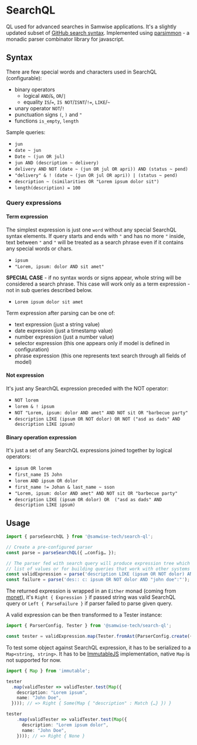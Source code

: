 # SearchQL

QL used for advanced searches in Samwise applications. It's a slightly updated subset of [GitHub search syntax][1]. Implemented using [parsimmon][2] - a monadic parser combinator library for javascript.

## Syntax

There are few special words and characters used in SearchQL (configurable):

- binary operators
  - logical `AND`/`&`, `OR`/`|`
  - equality `IS`/`=`, `IS NOT`/`ISNT`/`!=`, `LIKE`/`~`
- unary operator `NOT`/`!`
- punctuation signs `(`, `)` and `"`
- functions `is_empty`, `length`

Sample queries:

- `jun`
- `date ~ jun`
- `Date ~ (jun OR jul)`
- `jun AND (description ~ delivery)`
- `delivery AND NOT (date ~ (jun OR jul OR apri)) AND (status ~ pend)`
- `"delivery" & ! (date ~ (jun OR jul OR apri)) | (status ~ pend)`
- `description ~ (similarities OR "Lorem ipsum dolor sit")`
- `length(description) = 100`

### Query expressions

#### Term expression

The simplest expression is just one `word` without any special SearchQL syntax elements. If query starts and ends with `"` and has no more `"` inside, text between `"` and `"` will be treated as a search phrase even if it contains any special words or chars.

- `ipsum`
- `"Lorem, ipsum: dolor AND sit amet"`

**SPECIAL CASE** - if no syntax words or signs appear, whole string will be considered a search phrase. This case will work only as a term expression - not in sub queries described below.

- `Lorem ipsum dolor sit amet`

Term expression after parsing can be one of:

- text expression (just a string value)
- date expression (just a timestamp value)
- number expression (just a number value)
- selector expression (this one appears only if model is defined in configuration)
- phrase expression (this one represents text search through all fields of model)

#### Not expression

It's just any SearchQL expression preceded with the NOT operator:

- `NOT lorem`
- `lorem & ! ipsum`
- `NOT "Lorem, ipsum: dolor AND amet" AND NOT sit OR "barbecue party"`
- `description LIKE (ipsum OR NOT dolor) OR NOT ("asd as dads" AND description LIKE ipsum)`

#### Binary operation expression

It's just a set of any SearchQL expressions joined together by logical operators:

- `ipsum OR lorem`
- `first_name IS John`
- `lorem AND ipsum OR dolor`
- `first_name != Johan & last_name ~ sson`
- `"Lorem, ipsum: dolor AND amet" AND NOT sit OR "barbecue party"`
- `description LIKE (ipsum OR dolor) OR  ("asd as dads" AND description LIKE ipsum)`

## Usage

```typescript
import { parseSearchQL } from '@samwise-tech/search-ql';

// Create a pre-configured parser
const parse = parseSearchQL({ …config… });

// The parser fed with search query will produce expression tree which can be used for testing some
// list of values or for building queries that work with other systems (e.g. ElasticSearch)
const validExpression = parse('description LIKE (ipsum OR NOT dolor) AND "john doe"'); // Right { Expression }
const failure = parse('des:: c: ipsum OR NOT dolor AND "john doe":"'); // Left { ParseFailure }
```

The returned expression is wrapped in an `Either` monad (coming from [monet][3]), it's `Right { Expression }` if passed string was valid SearchQL query or `Left { ParseFailure }` if parser failed to parse given query.

A valid expression can be then transformed to a Tester instance:

```typescript
import { ParserConfig, Tester } from '@samwise-tech/search-ql';

const tester = validExpression.map(Tester.fromAst(ParserConfig.create({ …config… })));
```

To test some object against SearchQL expression, it has to be serialized to a `Map<string, string>`. It has to be [ImmutableJS][4] implementation, native `Map` is not supported for now.

```typescript
import { Map } from 'immutable';

tester
  .map(validTester => validTester.test(Map({
    description: "Lorem ipsum",
    name: "John Doe",
  }))); // => Right { Some(Map { "description" : Match {…} }) }

tester
    .map(validTester => validTester.test(Map({
      description: "Lorem ipsum dolor",
      name: "John Doe",
    }))); // => Right { None }

```

[1]: https://help.github.com/articles/search-syntax/
[2]: https://github.com/jneen/parsimmon
[3]: https://cwmyers.github.io/monet.js/
[4]: https://facebook.github.io/immutable-js/
